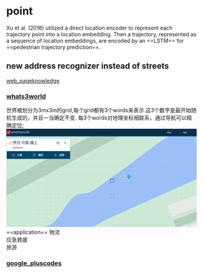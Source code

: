 # point
Xu et al. (2018) utilized a direct location encoder to represent each trajectory point into a location embedding. Then a trajectory, represented as a sequence of location embeddings, are encoded by an ==LSTM== for ==pedestrian trajectory prediction==.

## new address recognizer instead of streets
[web_pageknowledge](https://gogeomatics.ca/location-encoding-systems-could-geographic-coordinates-be-replaced-and-at-what-cost/)

### [whats3world](https://what3words.co/)
世界被划分为3mx3m的grid,每个grid都有3个words来表示.这3个数字是最开始随机生成的，并且一当确定不变. 每3个words对地理坐标相联系，通过导航可以精确定位;
![alt text](img/image.png)
==application==
物流<br>
应急救援<br>
旅游<br>

### [google_pluscodes](https://maps.google.com/pluscodes/)